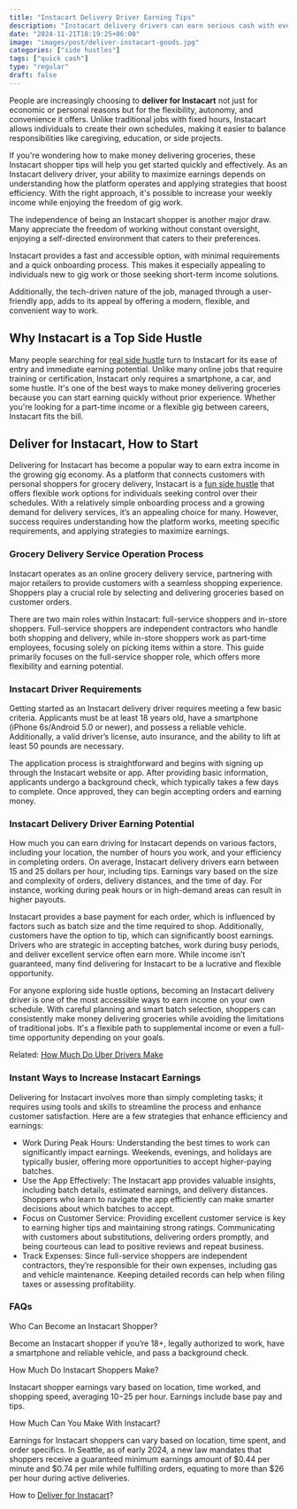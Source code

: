 ```yaml
---
title: "Instacart Delivery Driver Earning Tips"
description: "Instacart delivery drivers can earn serious cash with every order they complete. Discover how much you can make, what impacts your pay, and how to maximize profits."
date: "2024-11-21T18:19:25+06:00"
image: "images/post/deliver-instacart-goods.jpg"
categories: ["side hustles"]
tags: ["quick cash"]
type: "regular"
draft: false
---
```


People are increasingly choosing to **deliver for Instacart** not just for economic or personal reasons but for the flexibility, autonomy, and convenience it offers. Unlike traditional jobs with fixed hours, Instacart allows individuals to create their own schedules, making it easier to balance responsibilities like caregiving, education, or side projects.

If you're wondering how to make money delivering groceries, these Instacart shopper tips will help you get started quickly and effectively. As an Instacart delivery driver, your ability to maximize earnings depends on understanding how the platform operates and applying strategies that boost efficiency. With the right approach, it's possible to increase your weekly income while enjoying the freedom of gig work.

The independence of being an Instacart shopper is another major draw. Many appreciate the freedom of working without constant oversight, enjoying a self-directed environment that caters to their preferences.

Instacart provides a fast and accessible option, with minimal requirements and a quick onboarding process. This makes it especially appealing to individuals new to gig work or those seeking short-term income solutions.

Additionally, the tech-driven nature of the job, managed through a user-friendly app, adds to its appeal by offering a modern, flexible, and convenient way to work.

## Why Instacart is a Top Side Hustle

Many people searching for [real side hustle](/blog/creative-side-hustles/) turn to Instacart for its ease of entry and immediate earning potential. Unlike many online jobs that require training or certification, Instacart only requires a smartphone, a car, and some hustle. It's one of the best ways to make money delivering groceries because you can start earning quickly without prior experience. Whether you're looking for a part-time income or a flexible gig between careers, Instacart fits the bill.

## Deliver for Instacart, How to Start

Delivering for Instacart has become a popular way to earn extra income in the growing gig economy. As a platform that connects customers with personal shoppers for grocery delivery, Instacart is a [fun side hustle](/blog/creative-side-hustles/) that offers flexible work options for individuals seeking control over their schedules. With a relatively simple onboarding process and a growing demand for delivery services, it’s an appealing choice for many. However, success requires understanding how the platform works, meeting specific requirements, and applying strategies to maximize earnings.

### Grocery Delivery Service Operation Process

Instacart operates as an online grocery delivery service, partnering with major retailers to provide customers with a seamless shopping experience. Shoppers play a crucial role by selecting and delivering groceries based on customer orders.

There are two main roles within Instacart: full-service shoppers and in-store shoppers. Full-service shoppers are independent contractors who handle both shopping and delivery, while in-store shoppers work as part-time employees, focusing solely on picking items within a store. This guide primarily focuses on the full-service shopper role, which offers more flexibility and earning potential.

### Instacart Driver Requirements

Getting started as an Instacart delivery driver requires meeting a few basic criteria. Applicants must be at least 18 years old, have a smartphone (iPhone 6s/Android 5.0 or newer), and possess a reliable vehicle. Additionally, a valid driver’s license, auto insurance, and the ability to lift at least 50 pounds are necessary.

The application process is straightforward and begins with signing up through the Instacart website or app. After providing basic information, applicants undergo a background check, which typically takes a few days to complete. Once approved, they can begin accepting orders and earning money.

### Instacart Delivery Driver Earning Potential

How much you can earn driving for Instacart depends on various factors, including your location, the number of hours you work, and your efficiency in completing orders. On average, Instacart delivery drivers earn between 15 and 25 dollars per hour, including tips. Earnings vary based on the size and complexity of orders, delivery distances, and the time of day. For instance, working during peak hours or in high-demand areas can result in higher payouts.

Instacart provides a base payment for each order, which is influenced by factors such as batch size and the time required to shop. Additionally, customers have the option to tip, which can significantly boost earnings. Drivers who are strategic in accepting batches, work during busy periods, and deliver excellent service often earn more. While income isn’t guaranteed, many find delivering for Instacart to be a lucrative and flexible opportunity.

For anyone exploring side hustle options, becoming an Instacart delivery driver is one of the most accessible ways to earn income on your own schedule. With careful planning and smart batch selection, shoppers can consistently make money delivering groceries while avoiding the limitations of traditional jobs. It's a flexible path to supplemental income or even a full-time opportunity depending on your goals.

Related: [How Much Do Uber Drivers Make](/blog/how-much-do-uber-drivers-make/)

### Instant Ways to Increase Instacart Earnings

Delivering for Instacart involves more than simply completing tasks; it requires using tools and skills to streamline the process and enhance customer satisfaction. Here are a few strategies that enhance efficiency and earnings:

- Work During Peak Hours: Understanding the best times to work can significantly impact earnings. Weekends, evenings, and holidays are typically busier, offering more opportunities to accept higher-paying batches.
- Use the App Effectively: The Instacart app provides valuable insights, including batch details, estimated earnings, and delivery distances. Shoppers who learn to navigate the app efficiently can make smarter decisions about which batches to accept.
- Focus on Customer Service: Providing excellent customer service is key to earning higher tips and maintaining strong ratings. Communicating with customers about substitutions, delivering orders promptly, and being courteous can lead to positive reviews and repeat business.
- Track Expenses: Since full-service shoppers are independent contractors, they’re responsible for their own expenses, including gas and vehicle maintenance. Keeping detailed records can help when filing taxes or assessing profitability.

### FAQs

Who Can Become an Instacart Shopper?

Become an Instacart shopper if you’re 18+, legally authorized to work, have a smartphone and reliable vehicle, and pass a background check.

How Much Do Instacart Shoppers Make?

Instacart shopper earnings vary based on location, time worked, and shopping speed, averaging $10-$25 per hour. Earnings include base pay and tips.

How Much Can You Make With Instacart?

Earnings for Instacart shoppers can vary based on location, time spent, and order specifics. In Seattle, as of early 2024, a new law mandates that shoppers receive a guaranteed minimum earnings amount of $0.44 per minute and $0.74 per mile while fulfilling orders, equating to more than $26 per hour during active deliveries.

How to [Deliver for Instacart](/blog/deliver-for-instacart#deliver-for-instacart-how-to-start)?

